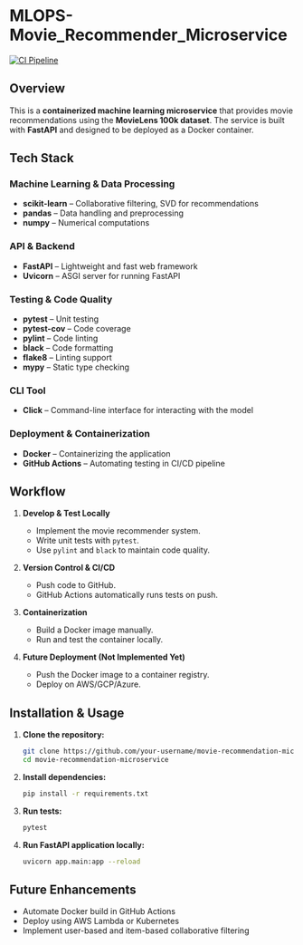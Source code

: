 # MLOPS-Movie_Recommender_Microservice
[![CI Pipeline](https://github.com/devanshv16/MLOPS-Movie_Recommender_Microservice/actions/workflows/main.yml/badge.svg)](https://github.com/devanshv16/MLOPS-Movie_Recommender_Microservice/actions/workflows/main.yml)

## Overview
This is a **containerized machine learning microservice** that provides movie recommendations using the **MovieLens 100k dataset**. The service is built with **FastAPI** and designed to be deployed as a Docker container.

## Tech Stack
### **Machine Learning & Data Processing**
- **scikit-learn** – Collaborative filtering, SVD for recommendations
- **pandas** – Data handling and preprocessing
- **numpy** – Numerical computations

### **API & Backend**
- **FastAPI** – Lightweight and fast web framework
- **Uvicorn** – ASGI server for running FastAPI

### **Testing & Code Quality**
- **pytest** – Unit testing
- **pytest-cov** – Code coverage
- **pylint** – Code linting
- **black** – Code formatting
- **flake8** – Linting support
- **mypy** – Static type checking

### **CLI Tool**
- **Click** – Command-line interface for interacting with the model

### **Deployment & Containerization**
- **Docker** – Containerizing the application
- **GitHub Actions** – Automating testing in CI/CD pipeline

## Workflow
1. **Develop & Test Locally**
   - Implement the movie recommender system.
   - Write unit tests with `pytest`.
   - Use `pylint` and `black` to maintain code quality.

2. **Version Control & CI/CD**
   - Push code to GitHub.
   - GitHub Actions automatically runs tests on push.

3. **Containerization**
   - Build a Docker image manually.
   - Run and test the container locally.

4. **Future Deployment (Not Implemented Yet)**
   - Push the Docker image to a container registry.
   - Deploy on AWS/GCP/Azure.

## Installation & Usage
1. **Clone the repository:**
   ```bash
   git clone https://github.com/your-username/movie-recommendation-microservice.git
   cd movie-recommendation-microservice
   ```

2. **Install dependencies:**
   ```bash
   pip install -r requirements.txt
   ```

3. **Run tests:**
   ```bash
   pytest
   ```

4. **Run FastAPI application locally:**
   ```bash
   uvicorn app.main:app --reload
   ```

## Future Enhancements
- Automate Docker build in GitHub Actions
- Deploy using AWS Lambda or Kubernetes
- Implement user-based and item-based collaborative filtering

